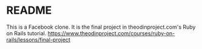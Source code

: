 # README

This is a Facebook clone. It is the final project in theodinproject.com's Ruby on Rails tutorial.
https://www.theodinproject.com/courses/ruby-on-rails/lessons/final-project
